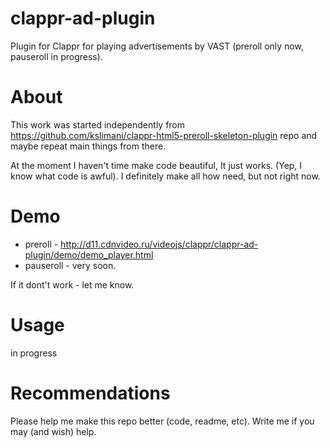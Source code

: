 # clappr-ad-plugin
Plugin for Clappr for playing advertisements by VAST (preroll only now, pauseroll in progress).

# About
This work was started independently from https://github.com/kslimani/clappr-html5-preroll-skeleton-plugin repo and maybe repeat main things from there.

At the moment I haven't time make code beautiful, It just works. (Yep, I know what code is awful). I definitely make all how need, but not right now.

# Demo
* preroll - http://d11.cdnvideo.ru/videojs/clappr/clappr-ad-plugin/demo/demo_player.html
* pauseroll - very soon. 

If it dont't work - let me know.

# Usage
in progress

# Recommendations
Please help me make this repo better (code, readme, etc). Write me if you may (and wish) help.
